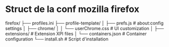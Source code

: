 # Struct de la conf mozilla firefox
firefox/
├── profiles.ini
├── profile-template/
│   ├── prefs.js                 # about:config settings
│   ├── chrome/
│   │   └── userChrome.css       # UI customization
│   ├── extensions/              # Extension XPI files
│   └── containers.json          # Container configuration
└── install.sh                   # Script d'installation
